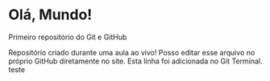 # Olá, Mundo!
 Primeiro repositório do Git e GitHub

 Repositório criado durante uma aula ao vivo!
 Posso editar esse arquivo no próprio GitHub diretamente no site.
 Esta linha foi adicionada no Git Terminal.
teste
